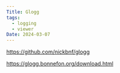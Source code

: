 ```yaml
---
Title: Glogg
tags:
  - logging
  - viewer
Date: 2024-03-07
---
```



https://github.com/nickbnf/glogg

https://glogg.bonnefon.org/download.html

# 